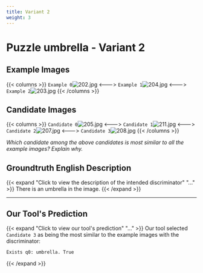 ```yaml
---
title: Variant 2
weight: 3
---
```


# Puzzle umbrella - Variant 2

## Example Images
{{< columns >}}
`Example 0`![202.jpg](/natscene_data/images/202.jpg)
<--->
`Example 1`![204.jpg](/natscene_data/images/204.jpg)
<--->
`Example 2`![203.jpg](/natscene_data/images/203.jpg)
{{< /columns >}}

## Candidate Images
{{< columns >}}
`Candidate 0`![205.jpg](/natscene_data/images/205.jpg)
<--->
`Candidate 1`![211.jpg](/natscene_data/images/211.jpg)
<--->
`Candidate 2`![207.jpg](/natscene_data/images/207.jpg)
<--->
`Candidate 3`![208.jpg](/natscene_data/images/208.jpg)
{{< /columns >}}

*Which candidate among the above candidates is most similar to all the example images? Explain why.*

## Groundtruth English Description

{{< expand "Click to view the description of the intended discriminator" "..." >}}
There is an umbrella in the image.
{{< /expand >}}

---



## Our Tool's Prediction

{{< expand "Click to view our tool's prediction" "..." >}}
Our tool selected `Candidate 3` as being the most similar to the example images with the discriminator:
```plaintext
Exists q0: umbrella. True
```
{{< /expand >}}
